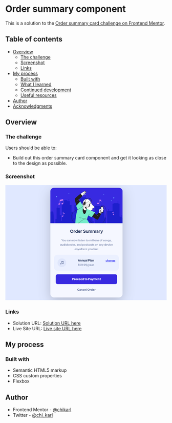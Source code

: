 # Order summary component

This is a solution to the [Order summary card challenge on Frontend Mentor](https://www.frontendmentor.io/challenges/order-summary-component-QlPmajDUj).

## Table of contents

- [Overview](#overview)
  - [The challenge](#the-challenge)
  - [Screenshot](#screenshot)
  - [Links](#links)
- [My process](#my-process)
  - [Built with](#built-with)
  - [What I learned](#what-i-learned)
  - [Continued development](#continued-development)
  - [Useful resources](#useful-resources)
- [Author](#author)
- [Acknowledgments](#acknowledgments)

## Overview

### The challenge

Users should be able to:

- Build out this order summary card component and get it looking as close to the design as possible.

### Screenshot

![](./order-summary-screenshot.png)

### Links

- Solution URL: [Solution URL here](https://github.com/chikarl/Order-summary-Frontend-master)
- Live Site URL: [Live site URL here](https://chikarl.github.io/Order-summary-Frontend-master/)

## My process

### Built with

- Semantic HTML5 markup
- CSS custom properties
- Flexbox

## Author

- Frontend Mentor - [@chikarl](https://www.frontendmentor.io/profile/chikarl)
- Twitter - [@chi_karl](https://www.twitter.com/chi_karl)
